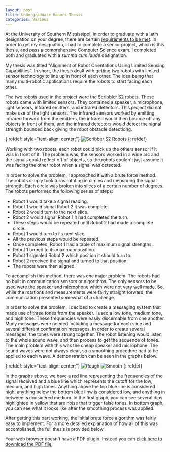 ```yaml
---
layout: post
title: Undergraduate Honors Thesis
categories: Various
---
```

 
At the University of Southern Mississippi, in order to graduate with a latin designation on your degree, there are certain [requirements to be met](https://www.usm.edu/english/latin-honors-designation-graduation). In order to get my designation, I had to complete a senior project, which is this thesis, and pass a comprehensive Computer Science exam. I completed both and graduated with a _summa cum laude_ designation.

My thesis was titled "Alignment of Robot Orientations Using Limited Sensing Capabilities". In short, the thesis dealt with getting two robots with limited sensor technology to line up in front of each other. The idea being that many multi-robotic applications require the robots to start facing each other. 

The two robots used in the project were the [Scribbler S2](https://www.parallax.com/product/28136) robots. These robots came with limited sensors. They contained a speaker, a microphone, light sensors, infrared emitters, and infrared detectors. This project did not make use of the light sensors. The infrared sensors worked by emitting infrared forward from the emitters, the infrared would then bounce off any objects in front of them, and the infrared detectors would detect the signal strength bounced back giving the robot obstacle detectiong. 

{:refdef: style="text-align: center;"}
![Scribber S2 Robots]({{"/images/undergrad_thesis/scribblers.png"}})
{: refdef}

Working with two robots, each robot could pick up the others sensor if it was in front of it. The problem was, the sensors worked in a wide arc and the signals could reflect off of objects, so the robots couldn't just assume it was facing the other robot when a signal was detected.

In order to solve the problem, I approached it with a brute force method. The robots simply took turns rotating in circles and measuring the signal strength. Each circle was broken into slices of a certain number of degrees. The robots performed the following series of steps:

- Robot 1 would take a signal reading.
- Robot 1 would signal Robot 2 it was complete.
- Robot 2 would turn to the next slice.
- Robot 2 would signal Robot 1 it had completed the turn.
- These steps would be repeated until Robot 2 had made a complete circle.
- Robot 1 would turn to its next slice.
- All the previous steps would be repeated.
- Once completed, Robot 1 had a table of maximum signal strengths.
- Robot 1 turned to its maximum position.
- Robot 1 signaled Robot 2 which position it should turn to.
- Robot 2 received the signal and turned to that position.
- The robots were then aligned.

To accomplish this method, there was one major problem. The robots had no built in communication sensors or algorithms. The only sensors to be used were the speaker and microphone which were not very well made. So, while the rotations and measurements were fairly straight forward, the communication presented somewhat of a challenge.

In order to solve the problem, I decided to create a messaging system that made use of three tones from the speaker. I used a low tone, medium tone, and high tone. These frequencies were easily discernable from one another. Many messages were needed including a message for each slice and several different confirmation messages. In order to create several messages, the tones were strung together. The robot listening would listen to the whole sound wave, and then process to get the sequence of tones. The main problem with this was the cheap speaker and microphone. The sound waves were not always clear, so a smoothing procedure had to be applied to each wave. A demonstration can be seen in the graphs below.

{:refdef: style="text-align: center;"}
![Rough]({{"/images/undergrad_thesis/message_graph_rough.png"}})
![Smooth]({{"/images/undergrad_thesis/message_graph_smooth.png"}})
{: refdef}

In the graphs above, we have a red line representing the frequencies of the signal received and a blue line which represents the cutoff for the low, medium, and high tones. Anything above the top blue line is considered high, anything below the bottom blue linw is considered low, and anything in between is considered medium. In the first graph, you can see several dips highlighted in yellow that are noise that trigger false tones. In bottom graph, you can see what it looks like after the smoothing process was applied.

After getting this part working, the initial brute force algorithm was fairly easy to implement. For a more detailed explanation of how all of this was accomplished, the full thesis is provided below.

<object data="/papers/Undergraduate_Thesis.pdf" type="application/pdf" width="100%" height="750">
  Your web browser doesn't have a PDF plugin. Instead you can <a href="/papers/Undergraduate_Thesis.pdf">click here to download the PDF file.</a>
</object>


